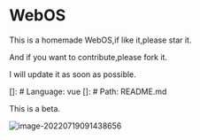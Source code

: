 # WebOS


This is a homemade WebOS,if like it,please star it.

And if you want to contribute,please fork it.

I will update it as soon as possible.

[]: # Language: vue
[]: # Path: README.md

This is a beta.

![image-20220719091438656](D:\vue项目\llbfos\README\image-20220719091438656.png)
